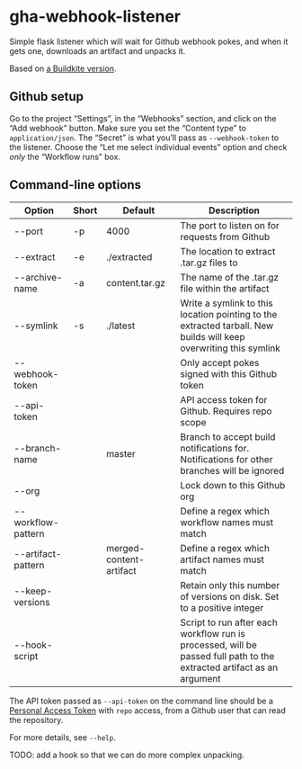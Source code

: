 # gha-webhook-listener

Simple flask listener which will wait for Github webhook pokes, and when it
gets one, downloads an artifact and unpacks it.

Based on [a Buildkite version](https://github.com/matrix-org/buildkite-webhook-listener).

## Github setup

Go to the project “Settings”, in the “Webhooks” section, and click on the “Add webhook” button.
Make sure you set the “Content type” to `application/json`.
The “Secret” is what you’ll pass as `--webhook-token` to the listener.
Choose the “Let me select individual events” option and check *only* the “Workflow runs” box.


## Command-line options

| Option             | Short | Default                 | Description                                                                                                           |
|--------------------|-------|-------------------------|-----------------------------------------------------------------------------------------------------------------------|
| --port             | -p    | 4000                    | The port to listen on for requests from Github                                                                        |
| --extract          | -e    | ./extracted             | The location to extract .tar.gz files to                                                                              |
| --archive-name     | -a    | content.tar.gz          | The name of the .tar.gz file within the artifact                                                                      |
| --symlink          | -s    | ./latest                | Write a symlink to this location pointing to the extracted tarball. New builds will keep overwriting this symlink     |
| --webhook-token    |       |                         | Only accept pokes signed with this Github token                                                                       |
| --api-token        |       |                         | API access token for Github. Requires repo scope                                                                      |
| --branch-name      |       | master                  | Branch to accept build notifications for. Notifications for other branches will be ignored                            |
| --org              |       |                         | Lock down to this Github org                                                                                          |
| --workflow-pattern |       |                         | Define a regex which workflow names must match                                                                        |
| --artifact-pattern |       | merged-content-artifact | Define a regex which artifact names must match                                                                        |
| --keep-versions    |       |                         | Retain only this number of versions on disk. Set to a positive integer                                                |
| --hook-script      |       |                         | Script to run after each workflow run is processed, will be passed full path to the extracted artifact as an argument |

The API token passed as `--api-token` on the command line should be a 
[Personal Access Token](https://docs.github.com/en/authentication/keeping-your-account-and-data-secure/creating-a-personal-access-token) 
with `repo` access, from a Github user that can read the repository.

For more details, see `--help`.

TODO: add a hook so that we can do more complex unpacking.

